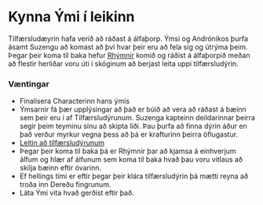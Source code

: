 # Kynna Ými í leikinn

Tilfærsludæyrin hafa verið að ráðast á álfaþorp. Ýmsi og Andrónikos þurfa 
ásamt Suzengu að komast að því hvar þeir eru að fela sig og útrýma þeim. Þegar 
þeir koma til baka hefur [Rhýmnir](/npcs/rhymnir.md) komið og ráðist á 
álfaþorpið meðan að  flestir herliðar voru úti í skóginum að berjast leita uppi
tilfærsludýrin.

### Væntingar
- Finalisera Characterinn hans ýmis
- Ýmsarnir fá þær upplýsingar að það er búið að vera að ráðast á bæinn sem þeir
  eru í af Tilfærsludýrunum. Suzenga kapteinn deildarinnar þeirra segir þeim
  teyminu sínu að skipta liði. Þau þurfa að finna dýrin áður en það verður 
  myrkur vegna þess að þá er krafturinn þeirra öflugastur.
- [Leitin að tilfærsludýrunum](/encounters/displacer_beasts.md)
- Þegar þeir koma til baka þá er Rhýmnir þar að kjamsa á einhverjum álfum og 
  hlær af álfunum sem koma til baka hvað þau voru vitlaus að skilja bæinn eftir
  óvarinn. 
- Ef hellings tími er eftir þegar þeir klára tilfærsludýrin þá mætti reyna að
  troða inn Dereðu fingrunum.
- Láta Ými vita hvað gerðist eftir það.